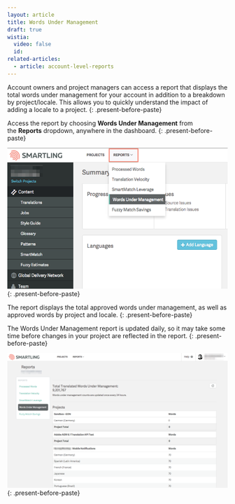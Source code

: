 ```yaml
---
layout: article
title: Words Under Management
draft: true
wistia:
  video: false
  id:
related-articles:
  - article: account-level-reports
---
```



Account owners and project managers can access a report that displays the total words under management for your account in addition to a breakdown by project/locale. This allows you to quickly understand the impact of adding a locale to a project.
{: .present-before-paste}

Access the report by choosing&nbsp;**Words Under Management**&nbsp;from the&nbsp;**Reports**&nbsp;dropdown, anywhere in the dashboard.
{: .present-before-paste}

![large](/uploads/versions/smartling___summary---x----742-474x---.png)
{: .present-before-paste}

The report displays the total approved words under management, as well as approved words by project and locale.
{: .present-before-paste}

The Words Under Management report is updated daily, so it may take some time before changes in your project are reflected in the report.
{: .present-before-paste}

![large](/uploads/versions/smartling___processed_words---x----1271-779x---.png)
{: .present-before-paste}